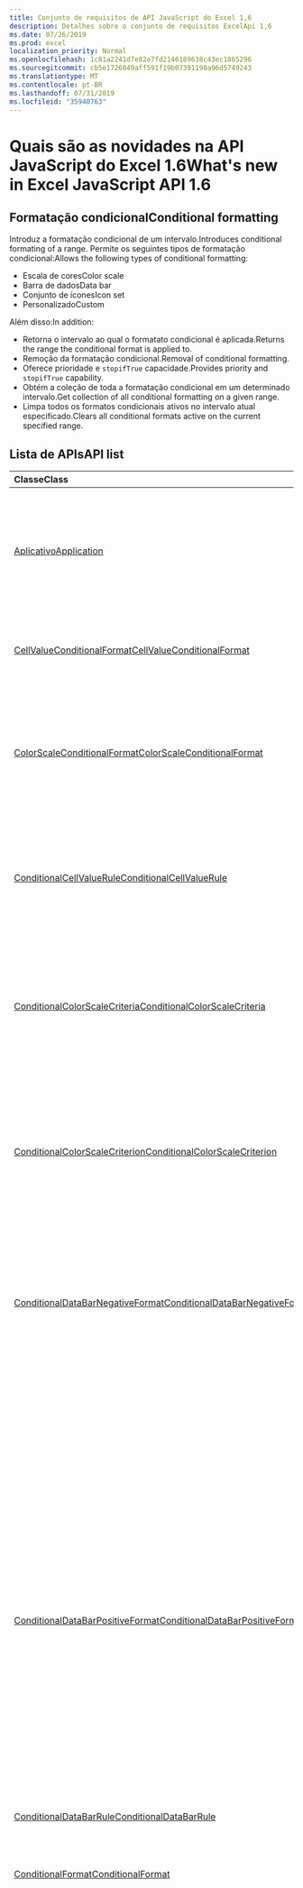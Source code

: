 ```yaml
---
title: Conjunto de requisitos de API JavaScript do Excel 1,6
description: Detalhes sobre o conjunto de requisitos ExcelApi 1,6
ms.date: 07/26/2019
ms.prod: excel
localization_priority: Normal
ms.openlocfilehash: 1c81a2241d7e82e7fd2146189638c43ec1865296
ms.sourcegitcommit: cb5e1726849aff591f19b07391198a96d5749243
ms.translationtype: MT
ms.contentlocale: pt-BR
ms.lasthandoff: 07/31/2019
ms.locfileid: "35940763"
---
```

# <a name="whats-new-in-excel-javascript-api-16"></a><span data-ttu-id="b60d7-103">Quais são as novidades na API JavaScript do Excel 1.6</span><span class="sxs-lookup"><span data-stu-id="b60d7-103">What's new in Excel JavaScript API 1.6</span></span>

## <a name="conditional-formatting"></a><span data-ttu-id="b60d7-104">Formatação condicional</span><span class="sxs-lookup"><span data-stu-id="b60d7-104">Conditional formatting</span></span>

<span data-ttu-id="b60d7-105">Introduz a formatação condicional de um intervalo.</span><span class="sxs-lookup"><span data-stu-id="b60d7-105">Introduces conditional formating of a range.</span></span> <span data-ttu-id="b60d7-106">Permite os seguintes tipos de formatação condicional:</span><span class="sxs-lookup"><span data-stu-id="b60d7-106">Allows the following types of conditional formatting:</span></span>

* <span data-ttu-id="b60d7-107">Escala de cores</span><span class="sxs-lookup"><span data-stu-id="b60d7-107">Color scale</span></span>
* <span data-ttu-id="b60d7-108">Barra de dados</span><span class="sxs-lookup"><span data-stu-id="b60d7-108">Data bar</span></span>
* <span data-ttu-id="b60d7-109">Conjunto de ícones</span><span class="sxs-lookup"><span data-stu-id="b60d7-109">Icon set</span></span>
* <span data-ttu-id="b60d7-110">Personalizado</span><span class="sxs-lookup"><span data-stu-id="b60d7-110">Custom</span></span>

<span data-ttu-id="b60d7-111">Além disso:</span><span class="sxs-lookup"><span data-stu-id="b60d7-111">In addition:</span></span>

* <span data-ttu-id="b60d7-112">Retorna o intervalo ao qual o formatato condicional é aplicada.</span><span class="sxs-lookup"><span data-stu-id="b60d7-112">Returns the range the conditional format is applied to.</span></span>
* <span data-ttu-id="b60d7-113">Remoção da formatação condicional.</span><span class="sxs-lookup"><span data-stu-id="b60d7-113">Removal of conditional formatting.</span></span>
* <span data-ttu-id="b60d7-114">Oferece prioridade e `stopifTrue` capacidade.</span><span class="sxs-lookup"><span data-stu-id="b60d7-114">Provides priority and `stopifTrue` capability.</span></span>
* <span data-ttu-id="b60d7-115">Obtém a coleção de toda a formatação condicional em um determinado intervalo.</span><span class="sxs-lookup"><span data-stu-id="b60d7-115">Get collection of all conditional formatting on a given range.</span></span>
* <span data-ttu-id="b60d7-116">Limpa todos os formatos condicionais ativos no intervalo atual especificado.</span><span class="sxs-lookup"><span data-stu-id="b60d7-116">Clears all conditional formats active on the current specified range.</span></span>

## <a name="api-list"></a><span data-ttu-id="b60d7-117">Lista de APIs</span><span class="sxs-lookup"><span data-stu-id="b60d7-117">API list</span></span>

| <span data-ttu-id="b60d7-118">Classe</span><span class="sxs-lookup"><span data-stu-id="b60d7-118">Class</span></span> | <span data-ttu-id="b60d7-119">Campos</span><span class="sxs-lookup"><span data-stu-id="b60d7-119">Fields</span></span> | <span data-ttu-id="b60d7-120">Descrição</span><span class="sxs-lookup"><span data-stu-id="b60d7-120">Description</span></span> |
|:---|:---|:---|
|[<span data-ttu-id="b60d7-121">Aplicativo</span><span class="sxs-lookup"><span data-stu-id="b60d7-121">Application</span></span>](/javascript/api/excel/excel.application)|[<span data-ttu-id="b60d7-122">suspendApiCalculationUntilNextSync()</span><span class="sxs-lookup"><span data-stu-id="b60d7-122">suspendApiCalculationUntilNextSync()</span></span>](/javascript/api/excel/excel.application#suspendapicalculationuntilnextsync--)|<span data-ttu-id="b60d7-p102">Suspende o cálculo até que o próximo "context.sync()" seja chamado. Uma vez definido, é responsabilidade do desenvolvedor recalcular a pasta de trabalho, para garantir que todas as dependências sejam propagadas.</span><span class="sxs-lookup"><span data-stu-id="b60d7-p102">Suspends calculation until the next "context.sync()" is called. Once set, it is the developer's responsibility to re-calc the workbook, to ensure that any dependencies are propagated.</span></span>|
|[<span data-ttu-id="b60d7-125">CellValueConditionalFormat</span><span class="sxs-lookup"><span data-stu-id="b60d7-125">CellValueConditionalFormat</span></span>](/javascript/api/excel/excel.cellvalueconditionalformat)|[<span data-ttu-id="b60d7-126">format</span><span class="sxs-lookup"><span data-stu-id="b60d7-126">format</span></span>](/javascript/api/excel/excel.cellvalueconditionalformat#format)|<span data-ttu-id="b60d7-127">Retorna um objeto Format, encapsulando a fonte, o preenchimento, as bordas e outras propriedades de formatos condicionais.</span><span class="sxs-lookup"><span data-stu-id="b60d7-127">Returns a format object, encapsulating the conditional formats font, fill, borders, and other properties.</span></span>|
||[<span data-ttu-id="b60d7-128">norma</span><span class="sxs-lookup"><span data-stu-id="b60d7-128">rule</span></span>](/javascript/api/excel/excel.cellvalueconditionalformat#rule)|<span data-ttu-id="b60d7-129">Representa o objeto Regra neste formato condicional.</span><span class="sxs-lookup"><span data-stu-id="b60d7-129">Represents the Rule object on this conditional format.</span></span>|
|[<span data-ttu-id="b60d7-130">ColorScaleConditionalFormat</span><span class="sxs-lookup"><span data-stu-id="b60d7-130">ColorScaleConditionalFormat</span></span>](/javascript/api/excel/excel.colorscaleconditionalformat)|[<span data-ttu-id="b60d7-131">criteria</span><span class="sxs-lookup"><span data-stu-id="b60d7-131">criteria</span></span>](/javascript/api/excel/excel.colorscaleconditionalformat#criteria)|<span data-ttu-id="b60d7-132">Os critérios da escala de cores.</span><span class="sxs-lookup"><span data-stu-id="b60d7-132">The criteria of the color scale.</span></span> <span data-ttu-id="b60d7-133">O ponto médio é opcional ao usar uma escala de cores de dois pontos.</span><span class="sxs-lookup"><span data-stu-id="b60d7-133">Midpoint is optional when using a two point color scale.</span></span>|
||[<span data-ttu-id="b60d7-134">threeColorScale</span><span class="sxs-lookup"><span data-stu-id="b60d7-134">threeColorScale</span></span>](/javascript/api/excel/excel.colorscaleconditionalformat#threecolorscale)|<span data-ttu-id="b60d7-135">Se true, a escala de cores terá três pontos (mínimo, ponto médio, máximo), caso contrário, terá dois (mínimo, máximo).</span><span class="sxs-lookup"><span data-stu-id="b60d7-135">If true the color scale will have three points (minimum, midpoint, maximum), otherwise it will have two (minimum, maximum).</span></span>|
|[<span data-ttu-id="b60d7-136">ConditionalCellValueRule</span><span class="sxs-lookup"><span data-stu-id="b60d7-136">ConditionalCellValueRule</span></span>](/javascript/api/excel/excel.conditionalcellvaluerule)|[<span data-ttu-id="b60d7-137">Formula1</span><span class="sxs-lookup"><span data-stu-id="b60d7-137">formula1</span></span>](/javascript/api/excel/excel.conditionalcellvaluerule#formula1)|<span data-ttu-id="b60d7-138">A fórmula, se necessário, para avaliar a regra de formatação condicional.</span><span class="sxs-lookup"><span data-stu-id="b60d7-138">The formula, if required, to evaluate the conditional format rule on.</span></span>|
||[<span data-ttu-id="b60d7-139">Formula2</span><span class="sxs-lookup"><span data-stu-id="b60d7-139">formula2</span></span>](/javascript/api/excel/excel.conditionalcellvaluerule#formula2)|<span data-ttu-id="b60d7-140">A fórmula, se necessário, para avaliar a regra de formatação condicional.</span><span class="sxs-lookup"><span data-stu-id="b60d7-140">The formula, if required, to evaluate the conditional format rule on.</span></span>|
||[<span data-ttu-id="b60d7-141">operador</span><span class="sxs-lookup"><span data-stu-id="b60d7-141">operator</span></span>](/javascript/api/excel/excel.conditionalcellvaluerule#operator)|<span data-ttu-id="b60d7-142">O operador do formato condicional de texto.</span><span class="sxs-lookup"><span data-stu-id="b60d7-142">The operator of the text conditional format.</span></span>|
|[<span data-ttu-id="b60d7-143">ConditionalColorScaleCriteria</span><span class="sxs-lookup"><span data-stu-id="b60d7-143">ConditionalColorScaleCriteria</span></span>](/javascript/api/excel/excel.conditionalcolorscalecriteria)|[<span data-ttu-id="b60d7-144">maximum</span><span class="sxs-lookup"><span data-stu-id="b60d7-144">maximum</span></span>](/javascript/api/excel/excel.conditionalcolorscalecriteria#maximum)|<span data-ttu-id="b60d7-145">O critério de escala de cores de ponto máximo.</span><span class="sxs-lookup"><span data-stu-id="b60d7-145">The maximum point Color Scale Criterion.</span></span>|
||[<span data-ttu-id="b60d7-146">Central</span><span class="sxs-lookup"><span data-stu-id="b60d7-146">midpoint</span></span>](/javascript/api/excel/excel.conditionalcolorscalecriteria#midpoint)|<span data-ttu-id="b60d7-147">O critério de escala de cores de ponto médio, se a escala de cores for uma escala de três cores.</span><span class="sxs-lookup"><span data-stu-id="b60d7-147">The midpoint Color Scale Criterion if the color scale is a 3-color scale.</span></span>|
||[<span data-ttu-id="b60d7-148">minimum</span><span class="sxs-lookup"><span data-stu-id="b60d7-148">minimum</span></span>](/javascript/api/excel/excel.conditionalcolorscalecriteria#minimum)|<span data-ttu-id="b60d7-149">O critério de escala de cores de ponto mínimo.</span><span class="sxs-lookup"><span data-stu-id="b60d7-149">The minimum point Color Scale Criterion.</span></span>|
|[<span data-ttu-id="b60d7-150">ConditionalColorScaleCriterion</span><span class="sxs-lookup"><span data-stu-id="b60d7-150">ConditionalColorScaleCriterion</span></span>](/javascript/api/excel/excel.conditionalcolorscalecriterion)|[<span data-ttu-id="b60d7-151">color</span><span class="sxs-lookup"><span data-stu-id="b60d7-151">color</span></span>](/javascript/api/excel/excel.conditionalcolorscalecriterion#color)|<span data-ttu-id="b60d7-152">Representação do código de cor HTML da cor de escala de cores.</span><span class="sxs-lookup"><span data-stu-id="b60d7-152">HTML color code representation of the color scale color.</span></span> <span data-ttu-id="b60d7-153">Por exemplo</span><span class="sxs-lookup"><span data-stu-id="b60d7-153">E.g.</span></span> <span data-ttu-id="b60d7-154">#FF0000 representa vermelho.</span><span class="sxs-lookup"><span data-stu-id="b60d7-154">#FF0000 represents Red.</span></span>|
||[<span data-ttu-id="b60d7-155">formula</span><span class="sxs-lookup"><span data-stu-id="b60d7-155">formula</span></span>](/javascript/api/excel/excel.conditionalcolorscalecriterion#formula)|<span data-ttu-id="b60d7-156">Um número, uma fórmula ou nulo (se Type for LowestValue).</span><span class="sxs-lookup"><span data-stu-id="b60d7-156">A number, a formula, or null (if Type is LowestValue).</span></span>|
||[<span data-ttu-id="b60d7-157">tipo</span><span class="sxs-lookup"><span data-stu-id="b60d7-157">type</span></span>](/javascript/api/excel/excel.conditionalcolorscalecriterion#type)|<span data-ttu-id="b60d7-158">O que a fórmula condicional de critério deve se basear.</span><span class="sxs-lookup"><span data-stu-id="b60d7-158">What the criterion conditional formula should be based on.</span></span>|
|[<span data-ttu-id="b60d7-159">ConditionalDataBarNegativeFormat</span><span class="sxs-lookup"><span data-stu-id="b60d7-159">ConditionalDataBarNegativeFormat</span></span>](/javascript/api/excel/excel.conditionaldatabarnegativeformat)|[<span data-ttu-id="b60d7-160">borderColor</span><span class="sxs-lookup"><span data-stu-id="b60d7-160">borderColor</span></span>](/javascript/api/excel/excel.conditionaldatabarnegativeformat#bordercolor)|<span data-ttu-id="b60d7-161">Código de cor HTML que representa a cor #RRGGBB da linha de borda do formulário (por exemplo, "FFA500") ou uma cor HTML nomeada (por exemplo, "laranja").</span><span class="sxs-lookup"><span data-stu-id="b60d7-161">HTML color code representing the color of the border line, of the form #RRGGBB (e.g. "FFA500") or as a named HTML color (e.g. "orange").</span></span>|
||[<span data-ttu-id="b60d7-162">fillColor</span><span class="sxs-lookup"><span data-stu-id="b60d7-162">fillColor</span></span>](/javascript/api/excel/excel.conditionaldatabarnegativeformat#fillcolor)|<span data-ttu-id="b60d7-163">Código de cor HTML que representa a cor #RRGGBB do formulário (por exemplo, "FFA500") ou um nome de cor HTML (por exemplo, "laranja").</span><span class="sxs-lookup"><span data-stu-id="b60d7-163">HTML color code representing the fill color, of the form #RRGGBB (e.g. "FFA500") or as a named HTML color (e.g. "orange").</span></span>|
||[<span data-ttu-id="b60d7-164">matchPositiveBorderColor</span><span class="sxs-lookup"><span data-stu-id="b60d7-164">matchPositiveBorderColor</span></span>](/javascript/api/excel/excel.conditionaldatabarnegativeformat#matchpositivebordercolor)|<span data-ttu-id="b60d7-165">Representação booliana para indicar se o DataBar negativo tem ou não a mesma cor de borda que o DataBar positivo.</span><span class="sxs-lookup"><span data-stu-id="b60d7-165">Boolean representation of whether or not the negative DataBar has the same border color as the positive DataBar.</span></span>|
||[<span data-ttu-id="b60d7-166">matchPositiveFillColor</span><span class="sxs-lookup"><span data-stu-id="b60d7-166">matchPositiveFillColor</span></span>](/javascript/api/excel/excel.conditionaldatabarnegativeformat#matchpositivefillcolor)|<span data-ttu-id="b60d7-167">Representação booliana para indicar se o DataBar negativo tem ou não a mesma cor de preenchimento que o DataBar positivo.</span><span class="sxs-lookup"><span data-stu-id="b60d7-167">Boolean representation of whether or not the negative DataBar has the same fill color as the positive DataBar.</span></span>|
|[<span data-ttu-id="b60d7-168">ConditionalDataBarPositiveFormat</span><span class="sxs-lookup"><span data-stu-id="b60d7-168">ConditionalDataBarPositiveFormat</span></span>](/javascript/api/excel/excel.conditionaldatabarpositiveformat)|[<span data-ttu-id="b60d7-169">borderColor</span><span class="sxs-lookup"><span data-stu-id="b60d7-169">borderColor</span></span>](/javascript/api/excel/excel.conditionaldatabarpositiveformat#bordercolor)|<span data-ttu-id="b60d7-170">Código de cor HTML que representa a cor #RRGGBB da linha de borda do formulário (por exemplo, "FFA500") ou uma cor HTML nomeada (por exemplo, "laranja").</span><span class="sxs-lookup"><span data-stu-id="b60d7-170">HTML color code representing the color of the border line, of the form #RRGGBB (e.g. "FFA500") or as a named HTML color (e.g. "orange").</span></span>|
||[<span data-ttu-id="b60d7-171">fillColor</span><span class="sxs-lookup"><span data-stu-id="b60d7-171">fillColor</span></span>](/javascript/api/excel/excel.conditionaldatabarpositiveformat#fillcolor)|<span data-ttu-id="b60d7-172">Código de cor HTML que representa a cor #RRGGBB do formulário (por exemplo, "FFA500") ou um nome de cor HTML (por exemplo, "laranja").</span><span class="sxs-lookup"><span data-stu-id="b60d7-172">HTML color code representing the fill color, of the form #RRGGBB (e.g. "FFA500") or as a named HTML color (e.g. "orange").</span></span>|
||[<span data-ttu-id="b60d7-173">gradientFill</span><span class="sxs-lookup"><span data-stu-id="b60d7-173">gradientFill</span></span>](/javascript/api/excel/excel.conditionaldatabarpositiveformat#gradientfill)|<span data-ttu-id="b60d7-174">Representação booliana para indicar se a DataBar tem um gradiente ou não.</span><span class="sxs-lookup"><span data-stu-id="b60d7-174">Boolean representation of whether or not the DataBar has a gradient.</span></span>|
|[<span data-ttu-id="b60d7-175">ConditionalDataBarRule</span><span class="sxs-lookup"><span data-stu-id="b60d7-175">ConditionalDataBarRule</span></span>](/javascript/api/excel/excel.conditionaldatabarrule)|[<span data-ttu-id="b60d7-176">formula</span><span class="sxs-lookup"><span data-stu-id="b60d7-176">formula</span></span>](/javascript/api/excel/excel.conditionaldatabarrule#formula)|<span data-ttu-id="b60d7-177">A fórmula, se necessário, para avaliar a regra databar.</span><span class="sxs-lookup"><span data-stu-id="b60d7-177">The formula, if required, to evaluate the databar rule on.</span></span>|
||[<span data-ttu-id="b60d7-178">tipo</span><span class="sxs-lookup"><span data-stu-id="b60d7-178">type</span></span>](/javascript/api/excel/excel.conditionaldatabarrule#type)|<span data-ttu-id="b60d7-179">O tipo de regra para o databar.</span><span class="sxs-lookup"><span data-stu-id="b60d7-179">The type of rule for the databar.</span></span>|
|[<span data-ttu-id="b60d7-180">ConditionalFormat</span><span class="sxs-lookup"><span data-stu-id="b60d7-180">ConditionalFormat</span></span>](/javascript/api/excel/excel.conditionalformat)|[<span data-ttu-id="b60d7-181">delete()</span><span class="sxs-lookup"><span data-stu-id="b60d7-181">delete()</span></span>](/javascript/api/excel/excel.conditionalformat#delete--)|<span data-ttu-id="b60d7-182">Exclui esse formato condicional.</span><span class="sxs-lookup"><span data-stu-id="b60d7-182">Deletes this conditional format.</span></span>|
||[<span data-ttu-id="b60d7-183">getRange()</span><span class="sxs-lookup"><span data-stu-id="b60d7-183">getRange()</span></span>](/javascript/api/excel/excel.conditionalformat#getrange--)|<span data-ttu-id="b60d7-184">Retorna o intervalo ao qual a formatação condicional é aplicada.</span><span class="sxs-lookup"><span data-stu-id="b60d7-184">Returns the range the conditonal format is applied to.</span></span> <span data-ttu-id="b60d7-185">Gera um erro se a formatação condicional for aplicada a vários intervalos.</span><span class="sxs-lookup"><span data-stu-id="b60d7-185">Throws an error if the conditional format is applied to multiple ranges.</span></span> <span data-ttu-id="b60d7-186">Somente leitura.</span><span class="sxs-lookup"><span data-stu-id="b60d7-186">Read-only.</span></span>|
||[<span data-ttu-id="b60d7-187">getRangeOrNullObject()</span><span class="sxs-lookup"><span data-stu-id="b60d7-187">getRangeOrNullObject()</span></span>](/javascript/api/excel/excel.conditionalformat#getrangeornullobject--)|<span data-ttu-id="b60d7-188">Retorna o intervalo ao qual o formato conditonal é aplicado, ou um objeto NULL, se o formato condicional for aplicado a vários intervalos.</span><span class="sxs-lookup"><span data-stu-id="b60d7-188">Returns the range the conditonal format is applied to, or a null object if the conditional format is applied to multiple ranges.</span></span> <span data-ttu-id="b60d7-189">Somente leitura.</span><span class="sxs-lookup"><span data-stu-id="b60d7-189">Read-only.</span></span>|
||[<span data-ttu-id="b60d7-190">prioriza</span><span class="sxs-lookup"><span data-stu-id="b60d7-190">priority</span></span>](/javascript/api/excel/excel.conditionalformat#priority)|<span data-ttu-id="b60d7-191">A prioridade (ou índice) dentro da coleção de formato condicional em que esse formato condicional existe atualmente no.</span><span class="sxs-lookup"><span data-stu-id="b60d7-191">The priority (or index) within the conditional format collection that this conditional format currently exists in.</span></span> <span data-ttu-id="b60d7-192">Alterar isso também</span><span class="sxs-lookup"><span data-stu-id="b60d7-192">Changing this also</span></span>|
||[<span data-ttu-id="b60d7-193">cellValue</span><span class="sxs-lookup"><span data-stu-id="b60d7-193">cellValue</span></span>](/javascript/api/excel/excel.conditionalformat#cellvalue)|<span data-ttu-id="b60d7-194">Retorna as propriedades do formato condicional do valor da célula se o formato condicional atual for um tipo Cellvalue.</span><span class="sxs-lookup"><span data-stu-id="b60d7-194">Returns the cell value conditional format properties if the current conditional format is a CellValue type.</span></span>|
||[<span data-ttu-id="b60d7-195">cellValueOrNullObject</span><span class="sxs-lookup"><span data-stu-id="b60d7-195">cellValueOrNullObject</span></span>](/javascript/api/excel/excel.conditionalformat#cellvalueornullobject)|<span data-ttu-id="b60d7-196">Retorna as propriedades do formato condicional do valor da célula se o formato condicional atual for um tipo Cellvalue.</span><span class="sxs-lookup"><span data-stu-id="b60d7-196">Returns the cell value conditional format properties if the current conditional format is a CellValue type.</span></span>|
||[<span data-ttu-id="b60d7-197">colorScale</span><span class="sxs-lookup"><span data-stu-id="b60d7-197">colorScale</span></span>](/javascript/api/excel/excel.conditionalformat#colorscale)|<span data-ttu-id="b60d7-198">Retorna as propriedades de formato condicional ColorScale se o formato condicional atual for um tipo ColorScale.</span><span class="sxs-lookup"><span data-stu-id="b60d7-198">Returns the ColorScale conditional format properties if the current conditional format is an ColorScale type.</span></span> <span data-ttu-id="b60d7-199">Somente leitura.</span><span class="sxs-lookup"><span data-stu-id="b60d7-199">Read-only.</span></span>|
||[<span data-ttu-id="b60d7-200">colorScaleOrNullObject</span><span class="sxs-lookup"><span data-stu-id="b60d7-200">colorScaleOrNullObject</span></span>](/javascript/api/excel/excel.conditionalformat#colorscaleornullobject)|<span data-ttu-id="b60d7-201">Retorna as propriedades de formato condicional ColorScale se o formato condicional atual for um tipo ColorScale.</span><span class="sxs-lookup"><span data-stu-id="b60d7-201">Returns the ColorScale conditional format properties if the current conditional format is an ColorScale type.</span></span> <span data-ttu-id="b60d7-202">Somente leitura.</span><span class="sxs-lookup"><span data-stu-id="b60d7-202">Read-only.</span></span>|
||[<span data-ttu-id="b60d7-203">cliente</span><span class="sxs-lookup"><span data-stu-id="b60d7-203">custom</span></span>](/javascript/api/excel/excel.conditionalformat#custom)|<span data-ttu-id="b60d7-204">Retorna as propriedades de formato condicional personalizado se o formato condicional atual for um tipo personalizado.</span><span class="sxs-lookup"><span data-stu-id="b60d7-204">Returns the custom conditional format properties if the current conditional format is a custom type.</span></span> <span data-ttu-id="b60d7-205">Somente leitura.</span><span class="sxs-lookup"><span data-stu-id="b60d7-205">Read-only.</span></span>|
||[<span data-ttu-id="b60d7-206">customOrNullObject</span><span class="sxs-lookup"><span data-stu-id="b60d7-206">customOrNullObject</span></span>](/javascript/api/excel/excel.conditionalformat#customornullobject)|<span data-ttu-id="b60d7-207">Retorna as propriedades de formato condicional personalizado se o formato condicional atual for um tipo personalizado.</span><span class="sxs-lookup"><span data-stu-id="b60d7-207">Returns the custom conditional format properties if the current conditional format is a custom type.</span></span> <span data-ttu-id="b60d7-208">Somente leitura.</span><span class="sxs-lookup"><span data-stu-id="b60d7-208">Read-only.</span></span>|
||[<span data-ttu-id="b60d7-209">dataBar</span><span class="sxs-lookup"><span data-stu-id="b60d7-209">dataBar</span></span>](/javascript/api/excel/excel.conditionalformat#databar)|<span data-ttu-id="b60d7-210">Retorna as propriedades da barra de dados se o formato condicional atual for uma barra de dados.</span><span class="sxs-lookup"><span data-stu-id="b60d7-210">Returns the data bar properties if the current conditional format is a data bar.</span></span> <span data-ttu-id="b60d7-211">Somente leitura.</span><span class="sxs-lookup"><span data-stu-id="b60d7-211">Read-only.</span></span>|
||[<span data-ttu-id="b60d7-212">dataBarOrNullObject</span><span class="sxs-lookup"><span data-stu-id="b60d7-212">dataBarOrNullObject</span></span>](/javascript/api/excel/excel.conditionalformat#databarornullobject)|<span data-ttu-id="b60d7-213">Retorna as propriedades da barra de dados se o formato condicional atual for uma barra de dados.</span><span class="sxs-lookup"><span data-stu-id="b60d7-213">Returns the data bar properties if the current conditional format is a data bar.</span></span> <span data-ttu-id="b60d7-214">Somente leitura.</span><span class="sxs-lookup"><span data-stu-id="b60d7-214">Read-only.</span></span>|
||[<span data-ttu-id="b60d7-215">iconSet</span><span class="sxs-lookup"><span data-stu-id="b60d7-215">iconSet</span></span>](/javascript/api/excel/excel.conditionalformat#iconset)|<span data-ttu-id="b60d7-216">Retorna as propriedades de formato condicional do Iconset se o formato condicional atual for um tipo de Íconeset.</span><span class="sxs-lookup"><span data-stu-id="b60d7-216">Returns the IconSet conditional format properties if the current conditional format is an IconSet type.</span></span> <span data-ttu-id="b60d7-217">Somente leitura.</span><span class="sxs-lookup"><span data-stu-id="b60d7-217">Read-only.</span></span>|
||[<span data-ttu-id="b60d7-218">iconSetOrNullObject</span><span class="sxs-lookup"><span data-stu-id="b60d7-218">iconSetOrNullObject</span></span>](/javascript/api/excel/excel.conditionalformat#iconsetornullobject)|<span data-ttu-id="b60d7-219">Retorna as propriedades de formato condicional do Iconset se o formato condicional atual for um tipo de Íconeset.</span><span class="sxs-lookup"><span data-stu-id="b60d7-219">Returns the IconSet conditional format properties if the current conditional format is an IconSet type.</span></span> <span data-ttu-id="b60d7-220">Somente leitura.</span><span class="sxs-lookup"><span data-stu-id="b60d7-220">Read-only.</span></span>|
||[<span data-ttu-id="b60d7-221">id</span><span class="sxs-lookup"><span data-stu-id="b60d7-221">id</span></span>](/javascript/api/excel/excel.conditionalformat#id)|<span data-ttu-id="b60d7-222">A prioridade do formato condicional na atual ConditionalFormatCollection.</span><span class="sxs-lookup"><span data-stu-id="b60d7-222">The Priority of the Conditional Format within the current ConditionalFormatCollection.</span></span> <span data-ttu-id="b60d7-223">Somente leitura.</span><span class="sxs-lookup"><span data-stu-id="b60d7-223">Read-only.</span></span>|
||[<span data-ttu-id="b60d7-224">predefinido</span><span class="sxs-lookup"><span data-stu-id="b60d7-224">preset</span></span>](/javascript/api/excel/excel.conditionalformat#preset)|<span data-ttu-id="b60d7-225">Retorna o formato condicional de critérios predefinidos.</span><span class="sxs-lookup"><span data-stu-id="b60d7-225">Returns the preset criteria conditional format.</span></span> <span data-ttu-id="b60d7-226">Confira Excel. PresetCriteriaConditionalFormat para obter mais detalhes.</span><span class="sxs-lookup"><span data-stu-id="b60d7-226">See Excel.PresetCriteriaConditionalFormat for more details.</span></span>|
||[<span data-ttu-id="b60d7-227">presetOrNullObject</span><span class="sxs-lookup"><span data-stu-id="b60d7-227">presetOrNullObject</span></span>](/javascript/api/excel/excel.conditionalformat#presetornullobject)|<span data-ttu-id="b60d7-228">Retorna o formato condicional de critérios predefinidos.</span><span class="sxs-lookup"><span data-stu-id="b60d7-228">Returns the preset criteria conditional format.</span></span> <span data-ttu-id="b60d7-229">Confira Excel. PresetCriteriaConditionalFormat para obter mais detalhes.</span><span class="sxs-lookup"><span data-stu-id="b60d7-229">See Excel.PresetCriteriaConditionalFormat for more details.</span></span>|
||[<span data-ttu-id="b60d7-230">textcomparison</span><span class="sxs-lookup"><span data-stu-id="b60d7-230">textComparison</span></span>](/javascript/api/excel/excel.conditionalformat#textcomparison)|<span data-ttu-id="b60d7-231">Retorna as propriedades de formato condicional de texto específico se o formato condicional atual for um tipo de texto.</span><span class="sxs-lookup"><span data-stu-id="b60d7-231">Returns the specific text conditional format properties if the current conditional format is a text type.</span></span>|
||[<span data-ttu-id="b60d7-232">textComparisonOrNullObject</span><span class="sxs-lookup"><span data-stu-id="b60d7-232">textComparisonOrNullObject</span></span>](/javascript/api/excel/excel.conditionalformat#textcomparisonornullobject)|<span data-ttu-id="b60d7-233">Retorna as propriedades de formato condicional de texto específico se o formato condicional atual for um tipo de texto.</span><span class="sxs-lookup"><span data-stu-id="b60d7-233">Returns the specific text conditional format properties if the current conditional format is a text type.</span></span>|
||[<span data-ttu-id="b60d7-234">topBottom</span><span class="sxs-lookup"><span data-stu-id="b60d7-234">topBottom</span></span>](/javascript/api/excel/excel.conditionalformat#topbottom)|<span data-ttu-id="b60d7-235">Retorna as propriedades de formato condicional superior/inferior se o formato condicional atual for um tipo TopBottom.</span><span class="sxs-lookup"><span data-stu-id="b60d7-235">Returns the Top/Bottom conditional format properties if the current conditional format is an TopBottom type.</span></span>|
||[<span data-ttu-id="b60d7-236">topBottomOrNullObject</span><span class="sxs-lookup"><span data-stu-id="b60d7-236">topBottomOrNullObject</span></span>](/javascript/api/excel/excel.conditionalformat#topbottomornullobject)|<span data-ttu-id="b60d7-237">Retorna as propriedades de formato condicional superior/inferior se o formato condicional atual for um tipo TopBottom.</span><span class="sxs-lookup"><span data-stu-id="b60d7-237">Returns the Top/Bottom conditional format properties if the current conditional format is an TopBottom type.</span></span>|
||[<span data-ttu-id="b60d7-238">tipo</span><span class="sxs-lookup"><span data-stu-id="b60d7-238">type</span></span>](/javascript/api/excel/excel.conditionalformat#type)|<span data-ttu-id="b60d7-239">Um tipo de formato condicional.</span><span class="sxs-lookup"><span data-stu-id="b60d7-239">A type of conditional format.</span></span> <span data-ttu-id="b60d7-240">Apenas um pode ser definido por vez.</span><span class="sxs-lookup"><span data-stu-id="b60d7-240">Only one can be set at a time.</span></span> <span data-ttu-id="b60d7-241">Somente leitura.</span><span class="sxs-lookup"><span data-stu-id="b60d7-241">Read-only.</span></span>|
||[<span data-ttu-id="b60d7-242">stopIfTrue</span><span class="sxs-lookup"><span data-stu-id="b60d7-242">stopIfTrue</span></span>](/javascript/api/excel/excel.conditionalformat#stopiftrue)|<span data-ttu-id="b60d7-243">Se as condições desse formato condicional forem atendidas, nenhum formato de prioridade mais baixa terá efeito nessa célula.</span><span class="sxs-lookup"><span data-stu-id="b60d7-243">If the conditions of this conditional format are met, no lower-priority formats shall take effect on that cell.</span></span>|
|[<span data-ttu-id="b60d7-244">ConditionalFormatCollection</span><span class="sxs-lookup"><span data-stu-id="b60d7-244">ConditionalFormatCollection</span></span>](/javascript/api/excel/excel.conditionalformatcollection)|[<span data-ttu-id="b60d7-245">Adicionar (tipo: Excel. Valorconditionalformattype)</span><span class="sxs-lookup"><span data-stu-id="b60d7-245">add(type: Excel.ConditionalFormatType)</span></span>](/javascript/api/excel/excel.conditionalformatcollection#add-type-)|<span data-ttu-id="b60d7-246">Adiciona um novo formato condicional à coleção na prioridade First/Top.</span><span class="sxs-lookup"><span data-stu-id="b60d7-246">Adds a new conditional format to the collection at the first/top priority.</span></span>|
||[<span data-ttu-id="b60d7-247">clearAll ()</span><span class="sxs-lookup"><span data-stu-id="b60d7-247">clearAll()</span></span>](/javascript/api/excel/excel.conditionalformatcollection#clearall--)|<span data-ttu-id="b60d7-248">Limpa todos os formatos condicionais ativos no intervalo atual especificado.</span><span class="sxs-lookup"><span data-stu-id="b60d7-248">Clears all conditional formats active on the current specified range.</span></span>|
||[<span data-ttu-id="b60d7-249">getCount()</span><span class="sxs-lookup"><span data-stu-id="b60d7-249">getCount()</span></span>](/javascript/api/excel/excel.conditionalformatcollection#getcount--)|<span data-ttu-id="b60d7-250">Retorna o número de formatos condicionais na pasta de trabalho.</span><span class="sxs-lookup"><span data-stu-id="b60d7-250">Returns the number of conditional formats in the workbook.</span></span> <span data-ttu-id="b60d7-251">Somente leitura.</span><span class="sxs-lookup"><span data-stu-id="b60d7-251">Read-only.</span></span>|
||[<span data-ttu-id="b60d7-252">getItem(id: string)</span><span class="sxs-lookup"><span data-stu-id="b60d7-252">getItem(id: string)</span></span>](/javascript/api/excel/excel.conditionalformatcollection#getitem-id-)|<span data-ttu-id="b60d7-253">Retorna um formato condicional para o ID fornecido.</span><span class="sxs-lookup"><span data-stu-id="b60d7-253">Returns a conditional format for the given ID.</span></span>|
||[<span data-ttu-id="b60d7-254">getItemAt(index: number)</span><span class="sxs-lookup"><span data-stu-id="b60d7-254">getItemAt(index: number)</span></span>](/javascript/api/excel/excel.conditionalformatcollection#getitemat-index-)|<span data-ttu-id="b60d7-255">Retorna um formato condicional no índice fornecido.</span><span class="sxs-lookup"><span data-stu-id="b60d7-255">Returns a conditional format at the given index.</span></span>|
||[<span data-ttu-id="b60d7-256">items</span><span class="sxs-lookup"><span data-stu-id="b60d7-256">items</span></span>](/javascript/api/excel/excel.conditionalformatcollection#items)|<span data-ttu-id="b60d7-257">Obtém os itens filhos carregados nesta coleção.</span><span class="sxs-lookup"><span data-stu-id="b60d7-257">Gets the loaded child items in this collection.</span></span>|
|[<span data-ttu-id="b60d7-258">ConditionalFormatRule</span><span class="sxs-lookup"><span data-stu-id="b60d7-258">ConditionalFormatRule</span></span>](/javascript/api/excel/excel.conditionalformatrule)|[<span data-ttu-id="b60d7-259">formula</span><span class="sxs-lookup"><span data-stu-id="b60d7-259">formula</span></span>](/javascript/api/excel/excel.conditionalformatrule#formula)|<span data-ttu-id="b60d7-260">A fórmula, se necessário, para avaliar a regra de formatação condicional.</span><span class="sxs-lookup"><span data-stu-id="b60d7-260">The formula, if required, to evaluate the conditional format rule on.</span></span>|
||[<span data-ttu-id="b60d7-261">formulaLocal</span><span class="sxs-lookup"><span data-stu-id="b60d7-261">formulaLocal</span></span>](/javascript/api/excel/excel.conditionalformatrule#formulalocal)|<span data-ttu-id="b60d7-262">A fórmula, caso necessário, para avaliar a regra de formatação condicional no idioma do usuário.</span><span class="sxs-lookup"><span data-stu-id="b60d7-262">The formula, if required, to evaluate the conditional format rule on in the user's language.</span></span>|
||[<span data-ttu-id="b60d7-263">formulaR1C1</span><span class="sxs-lookup"><span data-stu-id="b60d7-263">formulaR1C1</span></span>](/javascript/api/excel/excel.conditionalformatrule#formular1c1)|<span data-ttu-id="b60d7-264">A fórmula, caso necessário, para avaliar a regra de formatação condicional em notação de estilo R1C1.</span><span class="sxs-lookup"><span data-stu-id="b60d7-264">The formula, if required, to evaluate the conditional format rule on in R1C1-style notation.</span></span>|
|[<span data-ttu-id="b60d7-265">ConditionalIconCriterion</span><span class="sxs-lookup"><span data-stu-id="b60d7-265">ConditionalIconCriterion</span></span>](/javascript/api/excel/excel.conditionaliconcriterion)|[<span data-ttu-id="b60d7-266">customIcon</span><span class="sxs-lookup"><span data-stu-id="b60d7-266">customIcon</span></span>](/javascript/api/excel/excel.conditionaliconcriterion#customicon)|<span data-ttu-id="b60d7-267">O ícone personalizado para o critério atual, se diferente do IconSet padrão; caso contrário, será retornado nulo.</span><span class="sxs-lookup"><span data-stu-id="b60d7-267">The custom icon for the current criterion if different from the default IconSet, else null will be returned.</span></span>|
||[<span data-ttu-id="b60d7-268">formula</span><span class="sxs-lookup"><span data-stu-id="b60d7-268">formula</span></span>](/javascript/api/excel/excel.conditionaliconcriterion#formula)|<span data-ttu-id="b60d7-269">Um número ou uma fórmula, dependendo do tipo.</span><span class="sxs-lookup"><span data-stu-id="b60d7-269">A number or a formula depending on the type.</span></span>|
||[<span data-ttu-id="b60d7-270">operador</span><span class="sxs-lookup"><span data-stu-id="b60d7-270">operator</span></span>](/javascript/api/excel/excel.conditionaliconcriterion#operator)|<span data-ttu-id="b60d7-271">GreaterThan ou GreaterThanOrEqual para cada tipo de regra para o formato condicional de ícone.</span><span class="sxs-lookup"><span data-stu-id="b60d7-271">GreaterThan or GreaterThanOrEqual for each of the rule type for the Icon conditional format.</span></span>|
||[<span data-ttu-id="b60d7-272">tipo</span><span class="sxs-lookup"><span data-stu-id="b60d7-272">type</span></span>](/javascript/api/excel/excel.conditionaliconcriterion#type)|<span data-ttu-id="b60d7-273">No que a fórmula condicional de ícone deve se basear.</span><span class="sxs-lookup"><span data-stu-id="b60d7-273">What the icon conditional formula should be based on.</span></span>|
|[<span data-ttu-id="b60d7-274">ConditionalPresetCriteriaRule</span><span class="sxs-lookup"><span data-stu-id="b60d7-274">ConditionalPresetCriteriaRule</span></span>](/javascript/api/excel/excel.conditionalpresetcriteriarule)|[<span data-ttu-id="b60d7-275">critério</span><span class="sxs-lookup"><span data-stu-id="b60d7-275">criterion</span></span>](/javascript/api/excel/excel.conditionalpresetcriteriarule#criterion)|<span data-ttu-id="b60d7-276">O critério do formato condicional.</span><span class="sxs-lookup"><span data-stu-id="b60d7-276">The criterion of the conditional format.</span></span>|
|[<span data-ttu-id="b60d7-277">ConditionalRangeBorder</span><span class="sxs-lookup"><span data-stu-id="b60d7-277">ConditionalRangeBorder</span></span>](/javascript/api/excel/excel.conditionalrangeborder)|[<span data-ttu-id="b60d7-278">color</span><span class="sxs-lookup"><span data-stu-id="b60d7-278">color</span></span>](/javascript/api/excel/excel.conditionalrangeborder#color)|<span data-ttu-id="b60d7-279">Código de cor HTML que representa a cor #RRGGBB da linha de borda do formulário (por exemplo, "FFA500") ou uma cor HTML nomeada (por exemplo, "laranja").</span><span class="sxs-lookup"><span data-stu-id="b60d7-279">HTML color code representing the color of the border line, of the form #RRGGBB (e.g. "FFA500") or as a named HTML color (e.g. "orange").</span></span>|
||[<span data-ttu-id="b60d7-280">sideIndex</span><span class="sxs-lookup"><span data-stu-id="b60d7-280">sideIndex</span></span>](/javascript/api/excel/excel.conditionalrangeborder#sideindex)|<span data-ttu-id="b60d7-281">Valor constante que indica o lado específico da borda.</span><span class="sxs-lookup"><span data-stu-id="b60d7-281">Constant value that indicates the specific side of the border.</span></span> <span data-ttu-id="b60d7-282">Consulte Excel. ConditionalRangeBorderIndex para obter detalhes.</span><span class="sxs-lookup"><span data-stu-id="b60d7-282">See Excel.ConditionalRangeBorderIndex for details.</span></span> <span data-ttu-id="b60d7-283">Somente leitura.</span><span class="sxs-lookup"><span data-stu-id="b60d7-283">Read-only.</span></span>|
||[<span data-ttu-id="b60d7-284">style</span><span class="sxs-lookup"><span data-stu-id="b60d7-284">style</span></span>](/javascript/api/excel/excel.conditionalrangeborder#style)|<span data-ttu-id="b60d7-285">Uma das constantes de estilo de linha especificando o estilo de linha da borda.</span><span class="sxs-lookup"><span data-stu-id="b60d7-285">One of the constants of line style specifying the line style for the border.</span></span> <span data-ttu-id="b60d7-286">Consulte Excel. BorderLineStyle para obter detalhes.</span><span class="sxs-lookup"><span data-stu-id="b60d7-286">See Excel.BorderLineStyle for details.</span></span>|
|[<span data-ttu-id="b60d7-287">ConditionalRangeBorderCollection</span><span class="sxs-lookup"><span data-stu-id="b60d7-287">ConditionalRangeBorderCollection</span></span>](/javascript/api/excel/excel.conditionalrangebordercollection)|[<span data-ttu-id="b60d7-288">getItem (index: Excel. ConditionalRangeBorderIndex)</span><span class="sxs-lookup"><span data-stu-id="b60d7-288">getItem(index: Excel.ConditionalRangeBorderIndex)</span></span>](/javascript/api/excel/excel.conditionalrangebordercollection#getitem-index-)|<span data-ttu-id="b60d7-289">Obtém um objeto Border usando o respectivo nome.</span><span class="sxs-lookup"><span data-stu-id="b60d7-289">Gets a border object using its name.</span></span>|
||[<span data-ttu-id="b60d7-290">getItemAt(index: number)</span><span class="sxs-lookup"><span data-stu-id="b60d7-290">getItemAt(index: number)</span></span>](/javascript/api/excel/excel.conditionalrangebordercollection#getitemat-index-)|<span data-ttu-id="b60d7-291">Obtém um objeto Border usando o respectivo índice.</span><span class="sxs-lookup"><span data-stu-id="b60d7-291">Gets a border object using its index.</span></span>|
||[<span data-ttu-id="b60d7-292">bottom</span><span class="sxs-lookup"><span data-stu-id="b60d7-292">bottom</span></span>](/javascript/api/excel/excel.conditionalrangebordercollection#bottom)|<span data-ttu-id="b60d7-293">Obtém a borda inferior.</span><span class="sxs-lookup"><span data-stu-id="b60d7-293">Gets the bottom border.</span></span> <span data-ttu-id="b60d7-294">Somente leitura.</span><span class="sxs-lookup"><span data-stu-id="b60d7-294">Read-only.</span></span>|
||[<span data-ttu-id="b60d7-295">Count</span><span class="sxs-lookup"><span data-stu-id="b60d7-295">count</span></span>](/javascript/api/excel/excel.conditionalrangebordercollection#count)|<span data-ttu-id="b60d7-296">Número de objetos de borda da coleção.</span><span class="sxs-lookup"><span data-stu-id="b60d7-296">Number of border objects in the collection.</span></span> <span data-ttu-id="b60d7-297">Somente leitura.</span><span class="sxs-lookup"><span data-stu-id="b60d7-297">Read-only.</span></span>|
||[<span data-ttu-id="b60d7-298">items</span><span class="sxs-lookup"><span data-stu-id="b60d7-298">items</span></span>](/javascript/api/excel/excel.conditionalrangebordercollection#items)|<span data-ttu-id="b60d7-299">Obtém os itens filhos carregados nesta coleção.</span><span class="sxs-lookup"><span data-stu-id="b60d7-299">Gets the loaded child items in this collection.</span></span>|
||[<span data-ttu-id="b60d7-300">left</span><span class="sxs-lookup"><span data-stu-id="b60d7-300">left</span></span>](/javascript/api/excel/excel.conditionalrangebordercollection#left)|<span data-ttu-id="b60d7-301">Obtém a borda esquerda.</span><span class="sxs-lookup"><span data-stu-id="b60d7-301">Gets the left border.</span></span> <span data-ttu-id="b60d7-302">Somente leitura.</span><span class="sxs-lookup"><span data-stu-id="b60d7-302">Read-only.</span></span>|
||[<span data-ttu-id="b60d7-303">direita</span><span class="sxs-lookup"><span data-stu-id="b60d7-303">right</span></span>](/javascript/api/excel/excel.conditionalrangebordercollection#right)|<span data-ttu-id="b60d7-304">Obtém a borda direita.</span><span class="sxs-lookup"><span data-stu-id="b60d7-304">Gets the right border.</span></span> <span data-ttu-id="b60d7-305">Somente leitura.</span><span class="sxs-lookup"><span data-stu-id="b60d7-305">Read-only.</span></span>|
||[<span data-ttu-id="b60d7-306">top</span><span class="sxs-lookup"><span data-stu-id="b60d7-306">top</span></span>](/javascript/api/excel/excel.conditionalrangebordercollection#top)|<span data-ttu-id="b60d7-307">Obtém a borda superior.</span><span class="sxs-lookup"><span data-stu-id="b60d7-307">Gets the top border.</span></span> <span data-ttu-id="b60d7-308">Somente leitura.</span><span class="sxs-lookup"><span data-stu-id="b60d7-308">Read-only.</span></span>|
|[<span data-ttu-id="b60d7-309">ConditionalRangeFill</span><span class="sxs-lookup"><span data-stu-id="b60d7-309">ConditionalRangeFill</span></span>](/javascript/api/excel/excel.conditionalrangefill)|[<span data-ttu-id="b60d7-310">clear()</span><span class="sxs-lookup"><span data-stu-id="b60d7-310">clear()</span></span>](/javascript/api/excel/excel.conditionalrangefill#clear--)|<span data-ttu-id="b60d7-311">Redefine o preenchimento.</span><span class="sxs-lookup"><span data-stu-id="b60d7-311">Resets the fill.</span></span>|
||[<span data-ttu-id="b60d7-312">color</span><span class="sxs-lookup"><span data-stu-id="b60d7-312">color</span></span>](/javascript/api/excel/excel.conditionalrangefill#color)|<span data-ttu-id="b60d7-313">Código de cor HTML que representa a cor do preenchimento do formulário #RRGGBB (por exemplo, "FFA500") ou uma cor HTML nomeada (por exemplo, "laranja").</span><span class="sxs-lookup"><span data-stu-id="b60d7-313">HTML color code representing the color of the fill, of the form #RRGGBB (e.g. "FFA500") or as a named HTML color (e.g. "orange").</span></span>|
|[<span data-ttu-id="b60d7-314">ConditionalRangeFont</span><span class="sxs-lookup"><span data-stu-id="b60d7-314">ConditionalRangeFont</span></span>](/javascript/api/excel/excel.conditionalrangefont)|[<span data-ttu-id="b60d7-315">bold</span><span class="sxs-lookup"><span data-stu-id="b60d7-315">bold</span></span>](/javascript/api/excel/excel.conditionalrangefont#bold)|<span data-ttu-id="b60d7-316">Representa o status da fonte em negrito.</span><span class="sxs-lookup"><span data-stu-id="b60d7-316">Represents the bold status of font.</span></span>|
||[<span data-ttu-id="b60d7-317">clear()</span><span class="sxs-lookup"><span data-stu-id="b60d7-317">clear()</span></span>](/javascript/api/excel/excel.conditionalrangefont#clear--)|<span data-ttu-id="b60d7-318">Redefine os formatos de fonte.</span><span class="sxs-lookup"><span data-stu-id="b60d7-318">Resets the font formats.</span></span>|
||[<span data-ttu-id="b60d7-319">color</span><span class="sxs-lookup"><span data-stu-id="b60d7-319">color</span></span>](/javascript/api/excel/excel.conditionalrangefont#color)|<span data-ttu-id="b60d7-320">Representação de código de cor HTML para a cor do texto.</span><span class="sxs-lookup"><span data-stu-id="b60d7-320">HTML color code representation of the text color.</span></span> <span data-ttu-id="b60d7-321">Por exemplo</span><span class="sxs-lookup"><span data-stu-id="b60d7-321">E.g.</span></span> <span data-ttu-id="b60d7-322">#FF0000 representa vermelho.</span><span class="sxs-lookup"><span data-stu-id="b60d7-322">#FF0000 represents Red.</span></span>|
||[<span data-ttu-id="b60d7-323">italic</span><span class="sxs-lookup"><span data-stu-id="b60d7-323">italic</span></span>](/javascript/api/excel/excel.conditionalrangefont#italic)|<span data-ttu-id="b60d7-324">Representa o status da fonte em itálico.</span><span class="sxs-lookup"><span data-stu-id="b60d7-324">Represents the italic status of the font.</span></span>|
||[<span data-ttu-id="b60d7-325">strikethrough</span><span class="sxs-lookup"><span data-stu-id="b60d7-325">strikethrough</span></span>](/javascript/api/excel/excel.conditionalrangefont#strikethrough)|<span data-ttu-id="b60d7-326">Representa o status de tachado da fonte.</span><span class="sxs-lookup"><span data-stu-id="b60d7-326">Represents the strikethrough status of the font.</span></span>|
||[<span data-ttu-id="b60d7-327">underline</span><span class="sxs-lookup"><span data-stu-id="b60d7-327">underline</span></span>](/javascript/api/excel/excel.conditionalrangefont#underline)|<span data-ttu-id="b60d7-328">Tipo de sublinhado aplicado à fonte.</span><span class="sxs-lookup"><span data-stu-id="b60d7-328">Type of underline applied to the font.</span></span> <span data-ttu-id="b60d7-329">Consulte Excel. ConditionalRangeFontUnderlineStyle para obter detalhes.</span><span class="sxs-lookup"><span data-stu-id="b60d7-329">See Excel.ConditionalRangeFontUnderlineStyle for details.</span></span>|
|[<span data-ttu-id="b60d7-330">ConditionalRangeFormat</span><span class="sxs-lookup"><span data-stu-id="b60d7-330">ConditionalRangeFormat</span></span>](/javascript/api/excel/excel.conditionalrangeformat)|[<span data-ttu-id="b60d7-331">numberFormat</span><span class="sxs-lookup"><span data-stu-id="b60d7-331">numberFormat</span></span>](/javascript/api/excel/excel.conditionalrangeformat#numberformat)|<span data-ttu-id="b60d7-332">Representa o código de formato de número do Excel para o intervalo especificado.</span><span class="sxs-lookup"><span data-stu-id="b60d7-332">Represents Excel's number format code for the given range.</span></span> <span data-ttu-id="b60d7-333">Desmarcada se NULL for passado.</span><span class="sxs-lookup"><span data-stu-id="b60d7-333">Cleared if null is passed in.</span></span>|
||[<span data-ttu-id="b60d7-334">Borders</span><span class="sxs-lookup"><span data-stu-id="b60d7-334">borders</span></span>](/javascript/api/excel/excel.conditionalrangeformat#borders)|<span data-ttu-id="b60d7-335">Coleção de objetos Border que se aplicam ao intervalo de formato condicional geral.</span><span class="sxs-lookup"><span data-stu-id="b60d7-335">Collection of border objects that apply to the overall conditional format range.</span></span> <span data-ttu-id="b60d7-336">Somente leitura.</span><span class="sxs-lookup"><span data-stu-id="b60d7-336">Read-only.</span></span>|
||[<span data-ttu-id="b60d7-337">fill</span><span class="sxs-lookup"><span data-stu-id="b60d7-337">fill</span></span>](/javascript/api/excel/excel.conditionalrangeformat#fill)|<span data-ttu-id="b60d7-338">Retorna o objeto Fill definido no intervalo de formato condicional geral.</span><span class="sxs-lookup"><span data-stu-id="b60d7-338">Returns the fill object defined on the overall conditional format range.</span></span> <span data-ttu-id="b60d7-339">Somente leitura.</span><span class="sxs-lookup"><span data-stu-id="b60d7-339">Read-only.</span></span>|
||[<span data-ttu-id="b60d7-340">font</span><span class="sxs-lookup"><span data-stu-id="b60d7-340">font</span></span>](/javascript/api/excel/excel.conditionalrangeformat#font)|<span data-ttu-id="b60d7-341">Retorna o objeto Font definido no intervalo de formato condicional geral.</span><span class="sxs-lookup"><span data-stu-id="b60d7-341">Returns the font object defined on the overall conditional format range.</span></span> <span data-ttu-id="b60d7-342">Somente leitura.</span><span class="sxs-lookup"><span data-stu-id="b60d7-342">Read-only.</span></span>|
|[<span data-ttu-id="b60d7-343">ConditionalTextComparisonRule</span><span class="sxs-lookup"><span data-stu-id="b60d7-343">ConditionalTextComparisonRule</span></span>](/javascript/api/excel/excel.conditionaltextcomparisonrule)|[<span data-ttu-id="b60d7-344">operador</span><span class="sxs-lookup"><span data-stu-id="b60d7-344">operator</span></span>](/javascript/api/excel/excel.conditionaltextcomparisonrule#operator)|<span data-ttu-id="b60d7-345">O operador do formato condicional de texto.</span><span class="sxs-lookup"><span data-stu-id="b60d7-345">The operator of the text conditional format.</span></span>|
||[<span data-ttu-id="b60d7-346">text</span><span class="sxs-lookup"><span data-stu-id="b60d7-346">text</span></span>](/javascript/api/excel/excel.conditionaltextcomparisonrule#text)|<span data-ttu-id="b60d7-347">O valor de texto do formato condicional.</span><span class="sxs-lookup"><span data-stu-id="b60d7-347">The Text value of conditional format.</span></span>|
|[<span data-ttu-id="b60d7-348">ConditionalTopBottomRule</span><span class="sxs-lookup"><span data-stu-id="b60d7-348">ConditionalTopBottomRule</span></span>](/javascript/api/excel/excel.conditionaltopbottomrule)|[<span data-ttu-id="b60d7-349">Classificação</span><span class="sxs-lookup"><span data-stu-id="b60d7-349">rank</span></span>](/javascript/api/excel/excel.conditionaltopbottomrule#rank)|<span data-ttu-id="b60d7-350">A classificação entre 1 e 1000 para classificações numéricas ou 1 e 100 para classificações percentuais.</span><span class="sxs-lookup"><span data-stu-id="b60d7-350">The rank between 1 and 1000 for numeric ranks or 1 and 100 for percent ranks.</span></span>|
||[<span data-ttu-id="b60d7-351">tipo</span><span class="sxs-lookup"><span data-stu-id="b60d7-351">type</span></span>](/javascript/api/excel/excel.conditionaltopbottomrule#type)|<span data-ttu-id="b60d7-352">Formatar valores com base na classificação superior ou inferior.</span><span class="sxs-lookup"><span data-stu-id="b60d7-352">Format values based on the top or bottom rank.</span></span>|
|[<span data-ttu-id="b60d7-353">CustomConditionalFormat</span><span class="sxs-lookup"><span data-stu-id="b60d7-353">CustomConditionalFormat</span></span>](/javascript/api/excel/excel.customconditionalformat)|[<span data-ttu-id="b60d7-354">format</span><span class="sxs-lookup"><span data-stu-id="b60d7-354">format</span></span>](/javascript/api/excel/excel.customconditionalformat#format)|<span data-ttu-id="b60d7-355">Retorna um objeto Format, encapsulando a fonte, o preenchimento, as bordas e outras propriedades de formatos condicionais.</span><span class="sxs-lookup"><span data-stu-id="b60d7-355">Returns a format object, encapsulating the conditional formats font, fill, borders, and other properties.</span></span> <span data-ttu-id="b60d7-356">Somente leitura.</span><span class="sxs-lookup"><span data-stu-id="b60d7-356">Read-only.</span></span>|
||[<span data-ttu-id="b60d7-357">norma</span><span class="sxs-lookup"><span data-stu-id="b60d7-357">rule</span></span>](/javascript/api/excel/excel.customconditionalformat#rule)|<span data-ttu-id="b60d7-358">Representa o objeto Regra neste formato condicional.</span><span class="sxs-lookup"><span data-stu-id="b60d7-358">Represents the Rule object on this conditional format.</span></span> <span data-ttu-id="b60d7-359">Somente leitura.</span><span class="sxs-lookup"><span data-stu-id="b60d7-359">Read-only.</span></span>|
|[<span data-ttu-id="b60d7-360">DataBarConditionalFormat</span><span class="sxs-lookup"><span data-stu-id="b60d7-360">DataBarConditionalFormat</span></span>](/javascript/api/excel/excel.databarconditionalformat)|[<span data-ttu-id="b60d7-361">axisColor</span><span class="sxs-lookup"><span data-stu-id="b60d7-361">axisColor</span></span>](/javascript/api/excel/excel.databarconditionalformat#axiscolor)|<span data-ttu-id="b60d7-362">Código de cor HTML que representa a cor da linha de Eixo, no formato #RRGGBB (por exemplo, "FFA500") ou uma cor HTML nomeada (por exemplo, "laranja").</span><span class="sxs-lookup"><span data-stu-id="b60d7-362">HTML color code representing the color of the Axis line, of the form #RRGGBB (e.g. "FFA500") or as a named HTML color (e.g. "orange").</span></span>|
||[<span data-ttu-id="b60d7-363">axisFormat</span><span class="sxs-lookup"><span data-stu-id="b60d7-363">axisFormat</span></span>](/javascript/api/excel/excel.databarconditionalformat#axisformat)|<span data-ttu-id="b60d7-364">Representação de como o eixo é determinado para uma barra de dados do Excel.</span><span class="sxs-lookup"><span data-stu-id="b60d7-364">Representation of how the axis is determined for an Excel data bar.</span></span>|
||[<span data-ttu-id="b60d7-365">barDirection</span><span class="sxs-lookup"><span data-stu-id="b60d7-365">barDirection</span></span>](/javascript/api/excel/excel.databarconditionalformat#bardirection)|<span data-ttu-id="b60d7-366">Representa a direção na qual o gráfico da barra de dados deve se basear.</span><span class="sxs-lookup"><span data-stu-id="b60d7-366">Represents the direction that the data bar graphic should be based on.</span></span>|
||[<span data-ttu-id="b60d7-367">lowerBoundRule</span><span class="sxs-lookup"><span data-stu-id="b60d7-367">lowerBoundRule</span></span>](/javascript/api/excel/excel.databarconditionalformat#lowerboundrule)|<span data-ttu-id="b60d7-368">A regra para o que constitui o limite inferior (e como calculá-lo, se aplicável) para uma barra de dados.</span><span class="sxs-lookup"><span data-stu-id="b60d7-368">The rule for what consistutes the lower bound (and how to calculate it, if applicable) for a data bar.</span></span>|
||[<span data-ttu-id="b60d7-369">negativeFormat</span><span class="sxs-lookup"><span data-stu-id="b60d7-369">negativeFormat</span></span>](/javascript/api/excel/excel.databarconditionalformat#negativeformat)|<span data-ttu-id="b60d7-370">Representação de todos os valores à esquerda do eixo em uma barra de dados do Excel.</span><span class="sxs-lookup"><span data-stu-id="b60d7-370">Representation of all values to the left of the axis in an Excel data bar.</span></span> <span data-ttu-id="b60d7-371">Somente leitura.</span><span class="sxs-lookup"><span data-stu-id="b60d7-371">Read-only.</span></span>|
||[<span data-ttu-id="b60d7-372">positiveFormat</span><span class="sxs-lookup"><span data-stu-id="b60d7-372">positiveFormat</span></span>](/javascript/api/excel/excel.databarconditionalformat#positiveformat)|<span data-ttu-id="b60d7-373">Representação de todos os valores à direita do eixo em uma barra de dados do Excel.</span><span class="sxs-lookup"><span data-stu-id="b60d7-373">Representation of all values to the right of the axis in an Excel data bar.</span></span> <span data-ttu-id="b60d7-374">Somente leitura.</span><span class="sxs-lookup"><span data-stu-id="b60d7-374">Read-only.</span></span>|
||[<span data-ttu-id="b60d7-375">showDataBarOnly</span><span class="sxs-lookup"><span data-stu-id="b60d7-375">showDataBarOnly</span></span>](/javascript/api/excel/excel.databarconditionalformat#showdatabaronly)|<span data-ttu-id="b60d7-376">Caso verdadeiro, oculta os valores das células às quais a barra de dados é aplicada.</span><span class="sxs-lookup"><span data-stu-id="b60d7-376">If true, hides the values from the cells where the data bar is applied.</span></span>|
||[<span data-ttu-id="b60d7-377">upperBoundRule</span><span class="sxs-lookup"><span data-stu-id="b60d7-377">upperBoundRule</span></span>](/javascript/api/excel/excel.databarconditionalformat#upperboundrule)|<span data-ttu-id="b60d7-378">A regra para o que constitui o limite superior (e como calculá-lo, se aplicável) para uma barra de dados.</span><span class="sxs-lookup"><span data-stu-id="b60d7-378">The rule for what constitutes the upper bound (and how to calculate it, if applicable) for a data bar.</span></span>|
|[<span data-ttu-id="b60d7-379">IconSetConditionalFormat</span><span class="sxs-lookup"><span data-stu-id="b60d7-379">IconSetConditionalFormat</span></span>](/javascript/api/excel/excel.iconsetconditionalformat)|[<span data-ttu-id="b60d7-380">criteria</span><span class="sxs-lookup"><span data-stu-id="b60d7-380">criteria</span></span>](/javascript/api/excel/excel.iconsetconditionalformat#criteria)|<span data-ttu-id="b60d7-381">Uma matriz de critérios e IconSets para as regras e possíveis ícones personalizados para ícones condicionais.</span><span class="sxs-lookup"><span data-stu-id="b60d7-381">An array of Criteria and IconSets for the rules and potential custom icons for conditional icons.</span></span> <span data-ttu-id="b60d7-382">Observe que, para o primeiro critério, apenas o ícone personalizado pode ser modificado, enquanto Type, Formula e Operator serão ignorados quando set.</span><span class="sxs-lookup"><span data-stu-id="b60d7-382">Note that for the first criterion only the custom icon can be modified, while type, formula, and operator will be ignored when set.</span></span>|
||[<span data-ttu-id="b60d7-383">reverseIconOrder</span><span class="sxs-lookup"><span data-stu-id="b60d7-383">reverseIconOrder</span></span>](/javascript/api/excel/excel.iconsetconditionalformat#reverseiconorder)|<span data-ttu-id="b60d7-384">Se true, inverte as ordens de ícone para o Iconset.</span><span class="sxs-lookup"><span data-stu-id="b60d7-384">If true, reverses the icon orders for the IconSet.</span></span> <span data-ttu-id="b60d7-385">Observe que isso não poderá ser definido se os ícones personalizados forem usados.</span><span class="sxs-lookup"><span data-stu-id="b60d7-385">Note that this cannot be set if custom icons are used.</span></span>|
||[<span data-ttu-id="b60d7-386">showIconOnly</span><span class="sxs-lookup"><span data-stu-id="b60d7-386">showIconOnly</span></span>](/javascript/api/excel/excel.iconsetconditionalformat#showicononly)|<span data-ttu-id="b60d7-387">Caso verdadeiro, oculta os valores e mostra somente ícones.</span><span class="sxs-lookup"><span data-stu-id="b60d7-387">If true, hides the values and only shows icons.</span></span>|
||[<span data-ttu-id="b60d7-388">style</span><span class="sxs-lookup"><span data-stu-id="b60d7-388">style</span></span>](/javascript/api/excel/excel.iconsetconditionalformat#style)|<span data-ttu-id="b60d7-389">Se definido, exibe a opção Iconset para o formato condicional.</span><span class="sxs-lookup"><span data-stu-id="b60d7-389">If set, displays the IconSet option for the conditional format.</span></span>|
|[<span data-ttu-id="b60d7-390">PresetCriteriaConditionalFormat</span><span class="sxs-lookup"><span data-stu-id="b60d7-390">PresetCriteriaConditionalFormat</span></span>](/javascript/api/excel/excel.presetcriteriaconditionalformat)|[<span data-ttu-id="b60d7-391">format</span><span class="sxs-lookup"><span data-stu-id="b60d7-391">format</span></span>](/javascript/api/excel/excel.presetcriteriaconditionalformat#format)|<span data-ttu-id="b60d7-392">Retorna um objeto Format, encapsulando a fonte, o preenchimento, as bordas e outras propriedades de formatos condicionais.</span><span class="sxs-lookup"><span data-stu-id="b60d7-392">Returns a format object, encapsulating the conditional formats font, fill, borders, and other properties.</span></span>|
||[<span data-ttu-id="b60d7-393">norma</span><span class="sxs-lookup"><span data-stu-id="b60d7-393">rule</span></span>](/javascript/api/excel/excel.presetcriteriaconditionalformat#rule)|<span data-ttu-id="b60d7-394">A regra da formatação condicional.</span><span class="sxs-lookup"><span data-stu-id="b60d7-394">The rule of the conditional format.</span></span>|
|[<span data-ttu-id="b60d7-395">Range</span><span class="sxs-lookup"><span data-stu-id="b60d7-395">Range</span></span>](/javascript/api/excel/excel.range)|[<span data-ttu-id="b60d7-396">calculate()</span><span class="sxs-lookup"><span data-stu-id="b60d7-396">calculate()</span></span>](/javascript/api/excel/excel.range#calculate--)|<span data-ttu-id="b60d7-397">Calcula um intervalo de células em uma planilha.</span><span class="sxs-lookup"><span data-stu-id="b60d7-397">Calculates a range of cells on a worksheet.</span></span>|
||[<span data-ttu-id="b60d7-398">conditionalFormats</span><span class="sxs-lookup"><span data-stu-id="b60d7-398">conditionalFormats</span></span>](/javascript/api/excel/excel.range#conditionalformats)|<span data-ttu-id="b60d7-399">Conjunto de ConditionalFormats que interseccionam o intervalo.</span><span class="sxs-lookup"><span data-stu-id="b60d7-399">Collection of ConditionalFormats that intersect the range.</span></span> <span data-ttu-id="b60d7-400">Somente leitura.</span><span class="sxs-lookup"><span data-stu-id="b60d7-400">Read-only.</span></span>|
|[<span data-ttu-id="b60d7-401">TextConditionalFormat</span><span class="sxs-lookup"><span data-stu-id="b60d7-401">TextConditionalFormat</span></span>](/javascript/api/excel/excel.textconditionalformat)|[<span data-ttu-id="b60d7-402">format</span><span class="sxs-lookup"><span data-stu-id="b60d7-402">format</span></span>](/javascript/api/excel/excel.textconditionalformat#format)|<span data-ttu-id="b60d7-403">Retorna um objeto Format, encapsulando a fonte, o preenchimento, as bordas e outras propriedades de formatos condicionais.</span><span class="sxs-lookup"><span data-stu-id="b60d7-403">Returns a format object, encapsulating the conditional formats font, fill, borders, and other properties.</span></span> <span data-ttu-id="b60d7-404">Somente leitura.</span><span class="sxs-lookup"><span data-stu-id="b60d7-404">Read-only.</span></span>|
||[<span data-ttu-id="b60d7-405">norma</span><span class="sxs-lookup"><span data-stu-id="b60d7-405">rule</span></span>](/javascript/api/excel/excel.textconditionalformat#rule)|<span data-ttu-id="b60d7-406">A regra da formatação condicional.</span><span class="sxs-lookup"><span data-stu-id="b60d7-406">The rule of the conditional format.</span></span>|
|[<span data-ttu-id="b60d7-407">TopBottomConditionalFormat</span><span class="sxs-lookup"><span data-stu-id="b60d7-407">TopBottomConditionalFormat</span></span>](/javascript/api/excel/excel.topbottomconditionalformat)|[<span data-ttu-id="b60d7-408">format</span><span class="sxs-lookup"><span data-stu-id="b60d7-408">format</span></span>](/javascript/api/excel/excel.topbottomconditionalformat#format)|<span data-ttu-id="b60d7-409">Retorna um objeto Format, encapsulando a fonte, o preenchimento, as bordas e outras propriedades de formatos condicionais.</span><span class="sxs-lookup"><span data-stu-id="b60d7-409">Returns a format object, encapsulating the conditional formats font, fill, borders, and other properties.</span></span> <span data-ttu-id="b60d7-410">Somente leitura.</span><span class="sxs-lookup"><span data-stu-id="b60d7-410">Read-only.</span></span>|
||[<span data-ttu-id="b60d7-411">norma</span><span class="sxs-lookup"><span data-stu-id="b60d7-411">rule</span></span>](/javascript/api/excel/excel.topbottomconditionalformat#rule)|<span data-ttu-id="b60d7-412">Os critérios do formato condicional superior/inferior.</span><span class="sxs-lookup"><span data-stu-id="b60d7-412">The criteria of the Top/Bottom conditional format.</span></span>|
|[<span data-ttu-id="b60d7-413">Worksheet</span><span class="sxs-lookup"><span data-stu-id="b60d7-413">Worksheet</span></span>](/javascript/api/excel/excel.worksheet)|[<span data-ttu-id="b60d7-414">calcular (markAllDirty: booliano)</span><span class="sxs-lookup"><span data-stu-id="b60d7-414">calculate(markAllDirty: boolean)</span></span>](/javascript/api/excel/excel.worksheet#calculate-markalldirty-)|<span data-ttu-id="b60d7-415">Calcula todas as células em uma planilha.</span><span class="sxs-lookup"><span data-stu-id="b60d7-415">Calculates all cells on a worksheet.</span></span>|

## <a name="see-also"></a><span data-ttu-id="b60d7-416">Confira também</span><span class="sxs-lookup"><span data-stu-id="b60d7-416">See also</span></span>

- [<span data-ttu-id="b60d7-417">Documentação de referência da API JavaScript do Excel</span><span class="sxs-lookup"><span data-stu-id="b60d7-417">Excel JavaScript API Reference Documentation</span></span>](/javascript/api/excel)
- [<span data-ttu-id="b60d7-418">Conjuntos de requisitos da API JavaScript do Excel</span><span class="sxs-lookup"><span data-stu-id="b60d7-418">Excel JavaScript API requirement sets</span></span>](./excel-api-requirement-sets.md)
